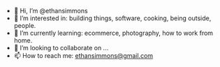 - 👋 Hi, I’m @ethansimmons
- 👀 I’m interested in: building things, software, cooking, being outside, people.
- 🌱 I’m currently learning: ecommerce, photography, how to work from home.
- 💞️ I’m looking to collaborate on ...
- 📫 How to reach me: [ethansimmons@gmail.com](mailto:ethansimmons@gmail.com?subject=[GitHub]%20About%20Me)

<!---
ethansimmons/ethansimmons is a ✨ special ✨ repository because its `README.md` (this file) appears on your GitHub profile.
You can click the Preview link to take a look at your changes.
--->
